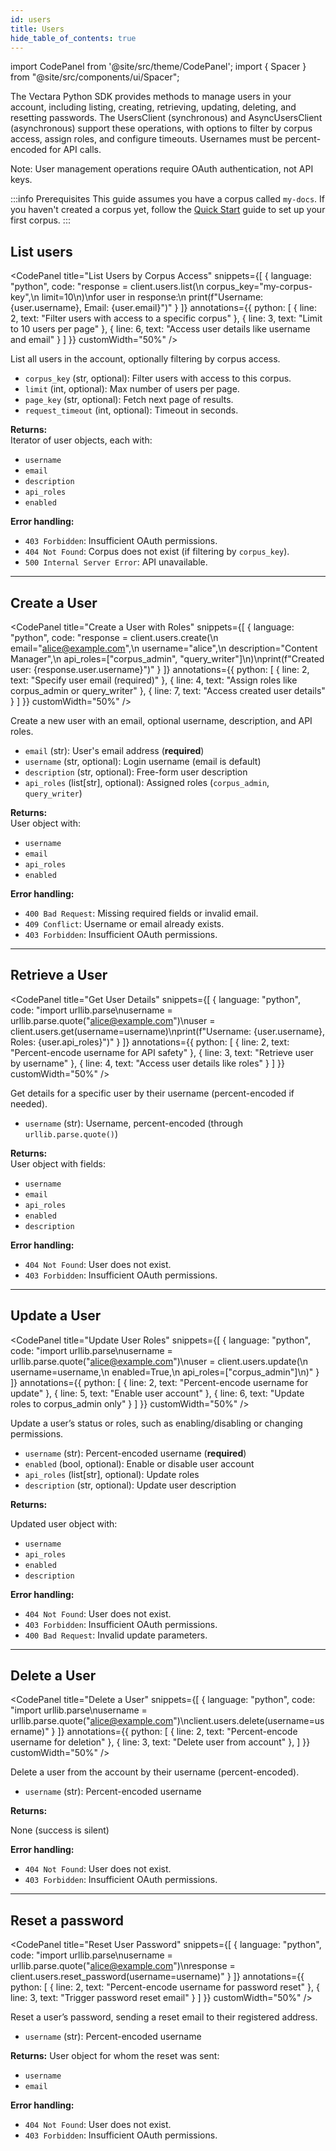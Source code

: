 ```yaml
---
id: users
title: Users
hide_table_of_contents: true
---
```


import CodePanel from '@site/src/theme/CodePanel';
import { Spacer } from "@site/src/components/ui/Spacer";

The Vectara Python SDK provides methods to manage users in your account, 
including listing, creating, retrieving, updating, deleting, and resetting 
passwords. The UsersClient (synchronous) and AsyncUsersClient (asynchronous) 
support these operations, with options to filter by corpus access, assign 
roles, and configure timeouts. Usernames must be percent-encoded for API calls.

Note: User management operations require OAuth authentication, not API keys.

:::info Prerequisites
This guide assumes you have a corpus called `my-docs`. If you haven't created a corpus yet, follow 
the [Quick Start](/docs/sdk/python/python-quickstart) guide to set up your first corpus.
:::

## List users

<CodePanel
  title="List Users by Corpus Access"
  snippets={[
    {
      language: "python",
      code: "response = client.users.list(\n    corpus_key=\"my-corpus-key\",\n    limit=10\n)\nfor user in response:\n    print(f\"Username: {user.username}, Email: {user.email}\")"
    }
  ]}
  annotations={{
    python: [
      { line: 2, text: "Filter users with access to a specific corpus" },
      { line: 3, text: "Limit to 10 users per page" },
      { line: 6, text: "Access user details like username and email" }
    ]
  }}
  customWidth="50%"
/>

List all users in the account, optionally filtering by corpus access.

- `corpus_key` (str, optional): Filter users with access to this corpus.
- `limit` (int, optional): Max number of users per page.
- `page_key` (str, optional): Fetch next page of results.
- `request_timeout` (int, optional): Timeout in seconds.

**Returns:**  
Iterator of user objects, each with:
- `username`
- `email`
- `description`
- `api_roles`
- `enabled`
  

**Error handling:**
- `403 Forbidden`: Insufficient OAuth permissions.
- `404 Not Found`: Corpus does not exist (if filtering by `corpus_key`).
- `500 Internal Server Error`: API unavailable.

<Spacer size="l" />

---

## Create a User

<CodePanel
  title="Create a User with Roles"
  snippets={[
    {
      language: "python",
      code: "response = client.users.create(\n    email=\"alice@example.com\",\n    username=\"alice\",\n    description=\"Content Manager\",\n    api_roles=[\"corpus_admin\", \"query_writer\"]\n)\nprint(f\"Created user: {response.user.username}\")"
    }
  ]}
  annotations={{
    python: [
      { line: 2, text: "Specify user email (required)" },
      { line: 4, text: "Assign roles like corpus_admin or query_writer" },
      { line: 7, text: "Access created user details" }
    ]
  }}
  customWidth="50%"
/>

Create a new user with an email, optional username, description, and API roles.
- `email` (str): User's email address (**required**)
- `username` (str, optional): Login username (email is default)
- `description` (str, optional): Free-form user description
- `api_roles` (list[str], optional): Assigned roles (`corpus_admin`, 
  `query_writer`)

**Returns:**  
User object with:
- `username`
- `email`
- `api_roles`
- `enabled`

**Error handling:**
- `400 Bad Request`: Missing required fields or invalid email.
- `409 Conflict`: Username or email already exists.
- `403 Forbidden`: Insufficient OAuth permissions.

<Spacer size="l" />

---

## Retrieve a User

<CodePanel
  title="Get User Details"
  snippets={[
    {
      language: "python",
      code: "import urllib.parse\nusername = urllib.parse.quote(\"alice@example.com\")\nuser = client.users.get(username=username)\nprint(f\"Username: {user.username}, Roles: {user.api_roles}\")"
    }
  ]}
  annotations={{
    python: [
      { line: 2, text: "Percent-encode username for API safety" },
      { line: 3, text: "Retrieve user by username" },
      { line: 4, text: "Access user details like roles" }
    ]
  }}
  customWidth="50%"
/>

Get details for a specific user by their username (percent-encoded if needed).

- `username` (str): Username, percent-encoded (through `urllib.parse.quote()`)

**Returns:**  
User object with fields:
- `username`
- `email`
- `api_roles`
- `enabled`
- `description`


**Error handling:**
- `404 Not Found`: User does not exist.
- `403 Forbidden`: Insufficient OAuth permissions.

<Spacer size="l" />

---

## Update a User

<CodePanel
  title="Update User Roles"
  snippets={[
    {
      language: "python",
      code: "import urllib.parse\nusername = urllib.parse.quote(\"alice@example.com\")\nuser = client.users.update(\n    username=username,\n    enabled=True,\n    api_roles=[\"corpus_admin\"]\n)"
    }
  ]}
  annotations={{
    python: [
      { line: 2, text: "Percent-encode username for update" },
      { line: 5, text: "Enable user account" },
      { line: 6, text: "Update roles to corpus_admin only" }
    ]
  }}
  customWidth="50%"
/>

Update a user’s status or roles, such as enabling/disabling or changing 
permissions.

- `username` (str): Percent-encoded username (**required**)
- `enabled` (bool, optional): Enable or disable user account
- `api_roles` (list[str], optional): Update roles
- `description` (str, optional): Update user description

**Returns:**

Updated user object with:
- `username`
- `api_roles`
- `enabled`
- `description`


**Error handling:**

- `404 Not Found`: User does not exist.
- `403 Forbidden`: Insufficient OAuth permissions.
- `400 Bad Request`: Invalid update parameters.

<Spacer size="l" />

---

## Delete a User

<CodePanel
  title="Delete a User"
  snippets={[
    {
      language: "python",
      code: "import urllib.parse\nusername = urllib.parse.quote(\"alice@example.com\")\nclient.users.delete(username=username)"
    }
  ]}
  annotations={{
    python: [
      { line: 2, text: "Percent-encode username for deletion" },
      { line: 3, text: "Delete user from account" },
    ]
  }}
  customWidth="50%"
/>

Delete a user from the account by their username (percent-encoded).

- `username` (str): Percent-encoded username

**Returns:**

None (success is silent)

**Error handling:**
- `404 Not Found`: User does not exist.
- `403 Forbidden`: Insufficient OAuth permissions.

<Spacer size="l" />

---

## Reset a password

<CodePanel
  title="Reset User Password"
  snippets={[
    {
      language: "python",
      code: "import urllib.parse\nusername = urllib.parse.quote(\"alice@example.com\")\nresponse = client.users.reset_password(username=username)"
    }
  ]}
  annotations={{
    python: [
      { line: 2, text: "Percent-encode username for password reset" },
      { line: 3, text: "Trigger password reset email" }
    ]
  }}
  customWidth="50%"
/>

Reset a user’s password, sending a reset email to their registered address.

- `username` (str): Percent-encoded username

**Returns:**
User object for whom the reset was sent:
- `username`
- `email`

**Error handling:**
- `404 Not Found`: User does not exist.
- `403 Forbidden`: Insufficient OAuth permissions.
